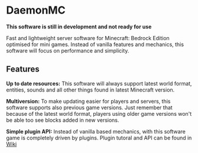 # DaemonMC
**This software is still in development and not ready for use**

Fast and lightweight server software for Minecraft: Bedrock Edition optimised for mini games.
Instead of vanilla features and mechanics, this software will focus on performance and simplicity.

## Features

**Up to date resources:** This software will always support latest world format, entities, sounds and all other things found in latest Minecraft version.

**Multiversion:** To make updating easier for players and servers, this software supports also previous game versions.
Just remember that because of the latest world format, players using older game versions won't be able too see blocks added in new versions.

**Simple plugin API:**  Instead of vanilla based mechanics, with this software game is completely driven by plugins.
Plugin tutoral and API can be found in [Wiki](https://github.com/laz1444/DaemonMC/wiki)
